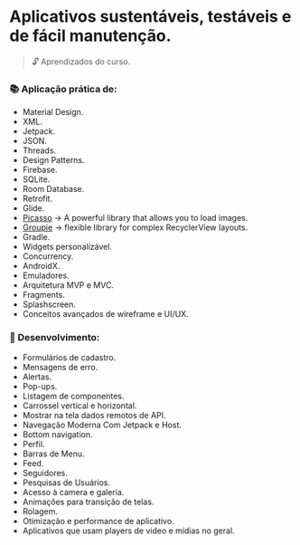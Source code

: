 # Aplicativos sustentáveis, testáveis e de fácil manutenção.

> :unlock: Aprendizados do curso.

### :books: Aplicação prática de:
- Material Design.
- XML.
- Jetpack.
- JSON.
- Threads.
- Design Patterns.
- Firebase.
- SQLite.
- Room Database.
- Retrofit.
- Glide.
- [Picasso](https://square.github.io/picasso) -> A powerful library that allows you to load images.
- [Groupie](https://github.com/lisawray/groupie) -> flexible library for complex RecyclerView layouts.
- Gradle.
- Widgets personalizável.
- Concurrency.
- AndroidX.
- Emuladores.
- Arquitetura MVP e MVC.
- Fragments.
- Splashscreen.
- Conceitos avançados de wireframe e UI/UX.


### :rocket: Desenvolvimento:
- Formulários de cadastro.
- Mensagens de erro.
- Alertas.
- Pop-ups.
- Listagem de componentes.
- Carrossel vertical e horizontal.
- Mostrar na tela dados remotos de API.
- Navegação Moderna Com Jetpack e Host.
- Bottom navigation.
- Perfil.
- Barras de Menu.
- Feed.
- Seguidores.
- Pesquisas de Usuários.
- Acesso à camera e galeria.
- Animações para transição de telas.
- Rolagem.
- Otimização e performance de aplicativo.
- Aplicativos que usam players de video e mídias no geral.

